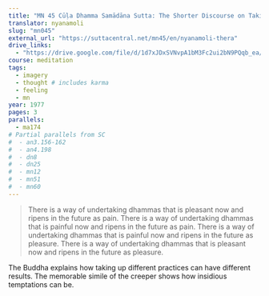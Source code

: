 ```yaml
---
title: "MN 45 Cūḷa Dhamma Samādāna Sutta: The Shorter Discourse on Taking Up Practices"
translator: nyanamoli
slug: "mn045"
external_url: "https://suttacentral.net/mn45/en/nyanamoli-thera"
drive_links:
  - "https://drive.google.com/file/d/1d7xJDxSVNvpA1bM3Fc2ui2bN9PQqb_ea/view?usp=drivesdk"
course: meditation
tags:
  - imagery
  - thought # includes karma
  - feeling
  - mn
year: 1977
pages: 3
parallels:
  - ma174
# Partial parallels from SC
#  - an3.156-162
#  - an4.198
#  - dn8
#  - dn25
#  - mn12
#  - mn51
#  - mn60
---
```


> There is a way of undertaking dhammas that is pleasant now and ripens in the future as pain. There is a way of undertaking dhammas that is painful now and ripens in the future as pain. There is a way of undertaking dhammas that is painful now and ripens in the future as pleasure. There is a way of undertaking dhammas that is pleasant now and ripens in the future as pleasure.

The Buddha explains how taking up different practices can have different results. The memorable simile of the creeper shows how insidious temptations can be.
